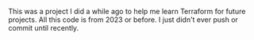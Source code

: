 This was a project I did a while ago to help me learn Terraform for future projects. All this code is from 2023 or before. I just didn't ever push or commit until recently.
